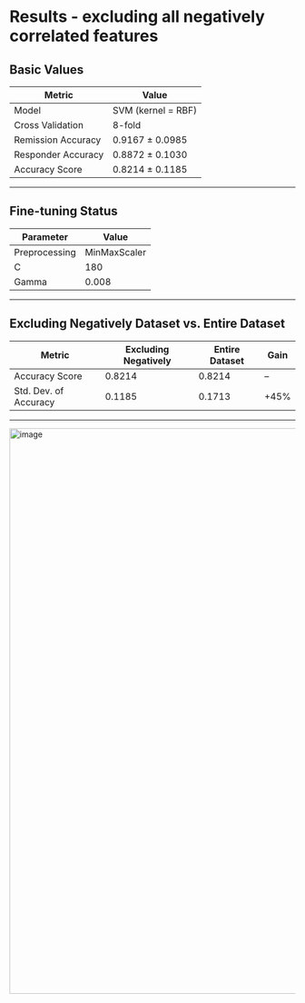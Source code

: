 # Results - excluding all negatively correlated features

## Basic Values
| Metric                | Value                       |
|------------------------|-----------------------------|
| Model                 | SVM (kernel = RBF)          |
| Cross Validation      | 8-fold                      |
| Remission Accuracy    | 0.9167 ± 0.0985             |
| Responder Accuracy    | 0.8872 ± 0.1030             |
| Accuracy Score        | 0.8214 ± 0.1185             |

---

## Fine-tuning Status
| Parameter     | Value          |
|---------------|----------------|
| Preprocessing | MinMaxScaler   |
| C             | 180            |
| Gamma         | 0.008          |

---

## Excluding Negatively Dataset vs. Entire Dataset
| Metric                        | Excluding Negatively | Entire Dataset | Gain |
|-------------------------------|----------------------|----------------|------|
| Accuracy Score                | 0.8214               | 0.8214         | –    |
| Std. Dev. of Accuracy         | 0.1185               | 0.1713         | +45% |

---
<img width="1832" height="996" alt="image" src="https://github.com/user-attachments/assets/b5a59b5f-c3a9-459b-bb9d-9647b0a13633" />
